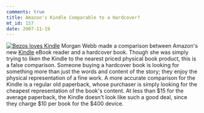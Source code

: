 ```yaml
--- 
comments: true
title: Amazon's Kindle Comparable to a Hardcover?
mt_id: 157
date: 2007-11-19
---
```

<a class="left" title="Bezos loves Kindle" href="http://dinomite.net/wp-content/uploads/2007/11/bezos-loves-kindle.jpg"><img src="http://dinomite.net/wp-content/uploads/2007/11/bezos-loves-kindle.jpg" alt="Bezos loves Kindle" /></a>
Morgan Webb made a comparison between Amazon's new [Kindle](http://amazon.com/gp/product/B000FI73MA/sr=53-1/qid=1195527445/ref=tr_359161) eBook reader and a hardcover book.  Though she was simply trying to liken the Kindle to the nearest priced physical book product, this is a false comparison.  Someone buying a hardcover book is looking for something more than just the words and content of the story; they enjoy the physical representation of a fine work.  A more accurate comparison for the Kindle is a regular old paperback, whose purchaser is simply looking for the cheapest representation of the book's content.  At less than $15 for the average paperback, the Kindle doesn't look like such a good deal, since they charge $10 per book for the $400 device.

